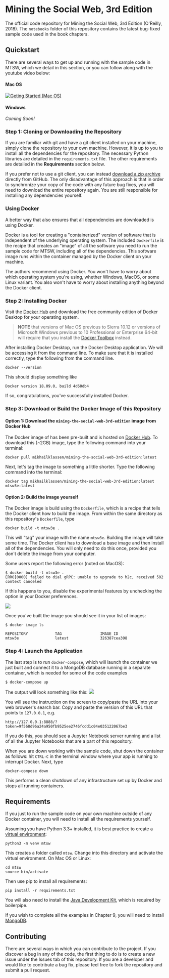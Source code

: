 # Mining the Social Web, 3rd Edition

The official code repository for Mining the Social Web, 3rd Edition (O'Reilly, 2018). The `notebooks` folder of this repository contains the latest bug-fixed sample code used in the book chapters.

## Quickstart

There are several ways to get up and running with the sample code in MTSW, which we detail in this section, or you can follow along with the youtube video below:

#### Mac OS

[![Geting Started (Mac OS)](images/youtube_macos.png)](http://www.youtube.com/watch?v=OZunBKFIdLU)

#### Windows

*Coming Soon!*

### Step 1: Cloning or Downloading the Repository

If you are familiar with git and have a git client installed on your machine, simply clone the repository to your own machine. However, it is up to you to install all the dependencies for the repository. The necessary Python libraries are detailed in the `requirements.txt` file. The other requirements are detailed in the **Requirements** section below.

If you prefer not to use a git client, you can instead [download a zip archive](https://github.com/mikhailklassen/Mining-the-Social-Web-3rd-Edition/archive/master.zip) directly from GitHub. The only disadvantage of this approach is that in order to synchronize your copy of the code with any future bug fixes, you will need to download the entire repository again. You are still responsible for installing any dependencies yourself.

### Using Docker

A better way that also ensures that all dependencies are downloaded is using Docker.

Docker is a tool for creating a "containerized" version of software that is independent of the underlying operating system. The included `Dockerfile` is the recipe that creates an "image" of all the software you need to run the sample code for MTSW, including all of the dependencies. This software image runs within the container managed by the Docker client on your machine.

The authors recommend using Docker. You won't have to worry about which operating system you're using, whether Windows, MacOS, or some Linux variant. You also won't have to worry about installing anything beyond the Docker client.

### Step 2: Installing Docker

Visit the [Docker Hub](https://hub.docker.com/search?q=&type=edition&offering=community) and download the free community edition of Docker Desktop for your operating system.

> **NOTE** that versions of Mac OS previous to Sierra 10.12 or versions of Microsoft Windows previous to 10 Professional or Enterprise 64-bit will require that you install the [Docker Toolbox](https://docs.docker.com/toolbox/overview/) instead.

After installing Docker Desktop, run the Docker Desktop application. We will be accessing it from the command line. To make sure that it is installed correctly, type the following from the command line.
```
docker --version
```
This should display something like
```
Docker version 18.09.0, build 4d60db4
```
If so, congratulations, you've successfully installed Docker.

### Step 3: Download or Build the Docker Image of this Repository

#### Option 1: Download the `mining-the-social-web-3rd-edition` image from Docker Hub

The Docker image of has been pre-built and is hosted on [Docker Hub](https://hub.docker.com/). To download this (~2GB) image, type the following command into your terminal:
```
docker pull mikhailklassen/mining-the-social-web-3rd-edition:latest
```

Next, let's tag the image to something a little shorter. Type the following command into the terminal:
```
docker tag mikhailklassen/mining-the-social-web-3rd-edition:latest mtsw3e:latest
```

#### Option 2: Build the image yourself

The Docker image is build using the `Dockerfile`, which is a recipe that tells the Docker client how to build the image. From within the same directory as this repository's `Dockerfile`, type
```
docker build -t mtsw3e .
```
This will "tag" your image with the name `mtsw3e`. Building the image will take some time. The Docker client has to download a base image and then install all of the dependencies. You will only need to do this once, provided you don't delete the image from your computer.

Some users report the following error (noted on MacOS):
```
$ docker build -t mtsw3e .
ERRO[0000] failed to dial gRPC: unable to upgrade to h2c, received 502 
context canceled
```
If this happens to you, disable the experimental features by unchecking the option in your Docker preferences.

![](images/docker_disable_experimental_features.png)

Once you've built the image you should see it in your list of images:
```
$ docker image ls

REPOSITORY            TAG                 IMAGE ID
mtsw3e                latest              326387cea398
```

### Step 4: Launch the Application

The last step is to run `docker-compose`, which will launch the container we just built and connect it to a MongoDB database running in a separate container, which is needed for some of the code examples  
```
$ docker-compose up
```

The output will look something like this:
![](images/docker_up.png)

You will see the instruction on the screen to copy/paste the URL into your web browser's search bar. Copy and paste the version of this URL that points to `127.0.0.1`, e.g.
```
http://127.0.0.1:8888/?token=9f568d96a24a950fb9525ee2746fcdd1c04e035122067be3
```

If you do this, you should see a Jupyter Notebook server running and a list of all the Jupyter Notebooks that are a part of this repository.

When you are down working with the sample code, shut down the container as follows: hit `CTRL-C` in the terminal window where your app is running to interrupt Docker. Next, type
```
docker-compose down
```

This performs a clean shutdown of any infrastructure set up by Docker and stops all running containers.

## Requirements

If you just to run the sample code on your own machine outside of any Docker container, you will need to install all the requirements yourself.

Assuming you have Python 3.3+ installed, it is best practice to create a [virtual environment](https://docs.python.org/3/library/venv.html):
```
python3 -m venv mtsw
```
This creates a folder called `mtsw`. Change into this directory and activate the virtual environment. On Mac OS or Linux:
```
cd mtsw
source bin/activate
```

Then use pip to install all requirements:
```
pip install -r requirements.txt
```

You will also need to install the [Java Development Kit](https://www.oracle.com/technetwork/java/javase/downloads/jdk8-downloads-2133151.html), which is required by boilerpipe.

If you wish to complete all the examples in Chapter 9, you will need to install [MongoDB](https://www.mongodb.com/).

## Contributing

There are several ways in which you can contribute to the project. If you discover a bug in any of the code, the first thing to do is to create a new issue under the Issues tab of this repository. If you are a developer and would like to contribute a bug fix, please feel free to fork the repository and submit a pull request.
